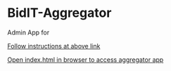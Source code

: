 # BidIT-Aggregator
<p>Admin App for <a href="https://github.com/Dinesh5799/BidIt_BE"></p>
<p>Follow instructions at above link</p>
<p>Open index.html in browser to access aggregator app</p>
